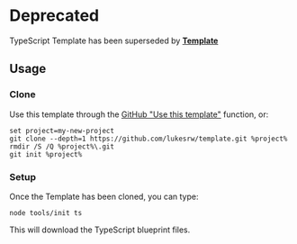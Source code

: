 # Deprecated

TypeScript Template has been superseded by **[Template](https://github.com/lukesrw/template)**

## Usage

### Clone

Use this template through the [GitHub "Use this template"](https://github.com/lukesrw/template/generate) function, or:

```
set project=my-new-project
git clone --depth=1 https://github.com/lukesrw/template.git %project%
rmdir /S /Q %project%\.git
git init %project%

```

### Setup

Once the Template has been cloned, you can type:

```
node tools/init ts

```

This will download the TypeScript blueprint files.
